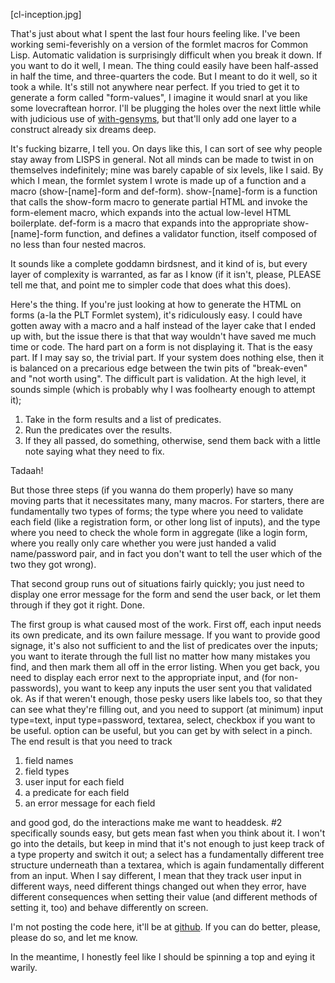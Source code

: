 [cl-inception.jpg]

That's just about what I spent the last four hours feeling like. I've been working semi-feverishly on a version of the formlet macros for Common Lisp.  Automatic validation is surprisingly difficult when you break it down. If you want to do it well, I mean. The thing could easily have been half-assed in half the time, and three-quarters the code. But I meant to do it well, so it took a while. It's still not anywhere near perfect. If you tried to get it to generate a form called "form-values", I imagine it would snarl at you like some lovecraftean horror. I'll be plugging the holes over the next little while with judicious use of [with-gensyms](http://www.gigamonkeys.com/book/macros-defining-your-own.html), but that'll only add one layer to a construct already six dreams deep.

It's fucking bizarre, I tell you. On days like this, I can sort of see why people stay away from LISPS in general. Not all minds can be made to twist in on themselves indefinitely; mine was barely capable of six levels, like I said. By which I mean, the formlet system I wrote is made up of a function and a macro (show-[name]-form and def-form). show-[name]-form is a function that calls the show-form macro to generate partial HTML and invoke the form-element macro, which expands into the actual low-level HTML boilerplate. def-form is a macro that expands into the appropriate show-[name]-form function, and defines a validator function, itself composed of no less than four nested macros.

It sounds like a complete goddamn birdsnest, and it kind of is, but every layer of complexity is warranted, as far as I know (if it isn't, please, PLEASE tell me that, and point me to simpler code that does what this does). 

Here's the thing. If you're just looking at how to generate the HTML on forms (a-la the PLT Formlet system), it's ridiculously easy. I could have gotten away with a macro and a half instead of the layer cake that I ended up with, but the issue there is that that way wouldn't have saved me much time or code. The hard part on a form is not displaying it. That is the easy part. If I may say so, the trivial part. If your system does nothing else, then it is balanced on a precarious edge between the twin pits of "break-even" and "not worth using". The difficult part is validation. At the high level, it sounds simple (which is probably why I was foolhearty enough to attempt it); 


1.   Take in the form results and a list of predicates.
1.   Run the predicates over the results.
1.   If they all passed, do something, otherwise, send them back with a little note saying what they need to fix.


Tadaah!

But those three steps (if you wanna do them properly) have so many moving parts that it necessitates many, many macros. For starters, there are fundamentally two types of forms; the type where you need to validate each field (like a registration form, or other long list of inputs), and the type where you need to check the whole form in aggregate (like a login form, where you really only care whether you were just handed a valid name/password pair, and in fact you don't want to tell the user which of the two they got wrong).

That second group runs out of situations fairly quickly; you just need to display one error message for the form and send the user back, or let them through if they got it right. Done.

The first group is what caused most of the work. First off, each input needs its own predicate, and its own failure message. If you want to provide good signage, it's also not sufficient to and the list of predicates over the inputs; you want to iterate through the full list no matter how many mistakes you find, and then mark them all off in the error listing. When you get back, you need to display each error next to the appropriate input, and (for non-passwords), you want to keep any inputs the user sent you that validated ok. As if that weren't enough, those pesky users like labels too, so that they can see what they're filling out, and you need to support (at minimum) input type=text, input type=password, textarea, select, checkbox if you want to be useful. option can be useful, but you can get by with select in a pinch. The end result is that you need to track


1.   field names
1.   field types
1.   user input for each field
1.   a predicate for each field
1.   an error message for each field


and good god, do the interactions make me want to headdesk. #2 specifically sounds easy, but gets mean fast when you think about it. I won't go into the details, but keep in mind that it's not enough to just keep track of a type property and switch it out; a select has a fundamentally different tree structure underneath than a textarea, which is again fundamentally different from an input. When I say different, I mean that they track user input in different ways, need different things changed out when they error, have different consequences when setting their value (and different methods of setting it, too) and behave differently on screen.

I'm not posting the code here, it'll be at [github](http://github.com/Inaimathi/cl-fomlets). If you can do better, please, please do so, and let me know.

In the meantime, I honestly feel like I should be spinning a top and eying it warily.
